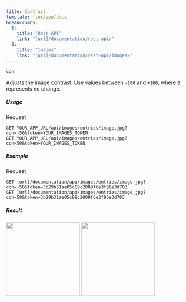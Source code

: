 ```yaml
---
title: Contrast
template: flextype/docs
breadcrumbs:
  1:
    title: "Rest API"
    link: "[url]/documentation/rest-api/"
  2:
    title: "Images"
    link: "[url]/documentation/rest-api/images/"
---
```


`con`

Adjusts the image contrast. Use values between `-100` and `+100`, where `0` represents no change.

##### Usage

<div class="file-header">Request</div>

```
GET YOUR_APP_URL/api/images/entries/image.jpg?con=-50&token=YOUR_IMAGES_TOKEN
GET YOUR_APP_URL/api/images/entries/image.jpg?con=50&token=YOUR_IMAGES_TOKEN
```

##### Example

<div class="file-header">Request</div>

```
GET [url]/documentation/api/images/entries/image.jpg?con=-50&token=3b29b31ae05c89c2009f6e3f96e3d703
GET [url]/documentation/api/images/entries/image.jpg?con=50&token=3b29b31ae05c89c2009f6e3f96e3d703
```

##### Result

<img width="200" class="inline" src="[url]/api/images/entries/image.jpg?con=-50&token=3b29b31ae05c89c2009f6e3f96e3d703">
<img width="200" class="inline" src="[url]/api/images/entries/image.jpg?con=50&token=3b29b31ae05c89c2009f6e3f96e3d703">
